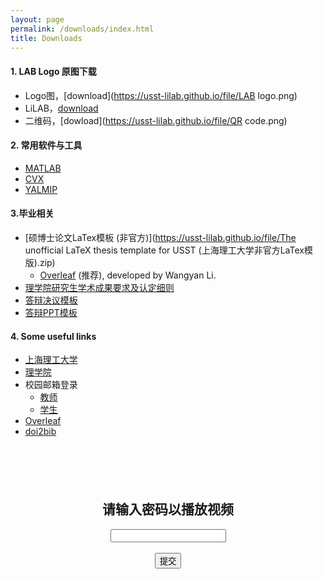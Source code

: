 ```yaml
---
layout: page
permalink: /downloads/index.html
title: Downloads
---
```


#### 1. LAB Logo 原图下载

- Logo图，[download](https://usst-lilab.github.io/file/LAB logo.png)
- LiLAB，[download](https://usst-lilab.github.io/file/LiLAB.png)
- 二维码，[dowload](https://usst-lilab.github.io/file/QR code.png)

#### 2. 常用软件与工具

- [MATLAB](https://www.mathworks.com/products/matlab.html)
- [CVX](https://cvxr.com/cvx/)
- [YALMIP](https://yalmip.github.io/)

#### 3.毕业相关

- [硕博士论文LaTex模板 (非官方)](https://usst-lilab.github.io/file/The unofficial LaTeX thesis template for USST (上海理工大学非官方LaTex模版).zip)
   - [Overleaf](https://www.overleaf.com/latex/templates/the-unofficial-latex-thesis-template-for-usst-shang-hai-li-gong-da-xue-fei-guan-fang-latexmo-ban/zwkphyybmjyv) (推荐), developed by Wangyan Li.
- [理学院研究生学术成果要求及认定细则](https://lxy.usst.edu.cn/_upload/article/files/96/f7/b92529b8477d842915ff8a18c605/166ee643-c193-4827-ac5c-ae328304e881.pdf)
- [答辩决议模板](https://usst-lilab.github.io/file/答辩决议.docx)
- [答辩PPT模板](https://usst-lilab.github.io/file/实验室PPT模板.pptx)

#### 4. Some useful links

- [上海理工大学](https://www.usst.edu.cn/main.htm)
- [理学院](https://lxy.usst.edu.cn/main.htm)
- 校园邮箱登录
  - [教师](https://mail.usst.edu.cn/)
  - [学生](https://edu.icoremail.net/coremail/)
- [Overleaf](https://www.overleaf.com/)
- [doi2bib](https://www.doi2bib.org/)



<html>

<head>
  <title>视频密码验证</title>
  <style>
    #password-form {
      text-align: center;
      margin-top: 100px;
    }
  </style>
</head>
<body>

  <div id="password-form">
    <h2>请输入密码以播放视频</h2>
    <input type="password" id="password-input">
    <br><br>
    <button onclick="checkPassword()">提交</button>
    <p id="error-message" style="color: red; display: none;">密码错误，请重试</p>
  </div>  <video id="video-player" style="display: none;" controls>
    <source src="https://usst-lilab.github.io/images/video/uav.mp4" type="video/mp4">
  </video><script>
    function checkPassword() {
      var enteredPassword = document.getElementById('password-input').value;
      var correctPassword = '1234'; // 设置正确的密码
      if (enteredPassword === correctPassword) {
    document.getElementById('password-form').style.display = 'none';
    document.getElementById('video-player').style.display = 'block';
    document.getElementById('video-player').play();
  } else {
    document.getElementById('error-message').style.display = 'block';
  }
}</script>
</body>
</html>
